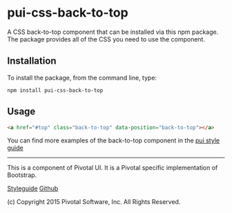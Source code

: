 # pui-css-back-to-top

A CSS back-to-top component that can be installed via this npm package. The package provides all of the
CSS you need to use the component.



## Installation

To install the package, from the command line, type:

```
npm install pui-css-back-to-top
```

## Usage

```html
<a href="#top" class="back-to-top" data-position="back-to-top"></a>
```


You can find more examples of the back-to-top component in the [pui style guide](http://styleguide.pivotal.io/objects.html#back_to_top)

*****************************************

This is a component of Pivotal UI. It is a Pivotal specific implementation of Bootstrap.

[Styleguide](http://styleguide.pivotal.io)
[Github](https://github.com/pivotal-cf/pivotal-ui)

(c) Copyright 2015 Pivotal Software, Inc. All Rights Reserved.
